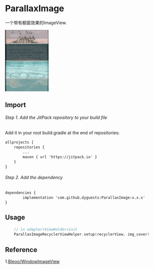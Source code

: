 # ParallaxImage

一个带有橱窗效果的ImageView.

![](./graphics/sample1.gif)

## Import

###### Step 1. Add the JitPack repository to your build file

Add it in your root build.gradle at the end of repositories:

	allprojects {
		repositories {
			...
			maven { url 'https://jitpack.io' }
		}
	}

###### Step 2. Add the dependency

	dependencies {
	        implementation 'com.github.dyguests:ParallaxImage:x.x.x'
	}

## Usage

```kt
    // in adapter>ViewHolder>init
    ParallaxImageRecyclerViewHelper.setup(recyclerView, img_cover)
```

## Reference

1.[Bleoo/WindowImageView](https://github.com/Bleoo/WindowImageView)